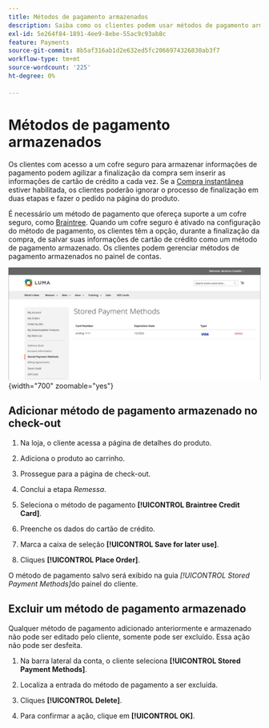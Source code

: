 ```yaml
---
title: Métodos de pagamento armazenados
description: Saiba como os clientes podem usar métodos de pagamento armazenados em sua loja da Commerce.
exl-id: 5e264f84-1891-4ee9-8ebe-55ac9c93ab8c
feature: Payments
source-git-commit: 8b5af316ab1d2e632ed5fc2066974326830ab3f7
workflow-type: tm+mt
source-wordcount: '225'
ht-degree: 0%

---
```


# Métodos de pagamento armazenados

Os clientes com acesso a um cofre seguro para armazenar informações de pagamento podem agilizar a finalização da compra sem inserir as informações de cartão de crédito a cada vez. Se a [Compra instantânea](checkout-instant-purchase.md) estiver habilitada, os clientes poderão ignorar o processo de finalização em duas etapas e fazer o pedido na página do produto.

É necessário um método de pagamento que ofereça suporte a um cofre seguro, como [Braintree](braintree.md). Quando um cofre seguro é ativado na configuração do método de pagamento, os clientes têm a opção, durante a finalização da compra, de salvar suas informações de cartão de crédito como um método de pagamento armazenado. Os clientes podem gerenciar métodos de pagamento armazenados no painel de contas.

![Métodos de pagamento armazenados](./assets/customer-account-stored-payment-methods.png){width="700" zoomable="yes"}

## Adicionar método de pagamento armazenado no check-out

1. Na loja, o cliente acessa a página de detalhes do produto.

1. Adiciona o produto ao carrinho.

1. Prossegue para a página de check-out.

1. Conclui a etapa _Remessa_.

1. Seleciona o método de pagamento **[!UICONTROL Braintree Credit Card]**.

1. Preenche os dados do cartão de crédito.

1. Marca a caixa de seleção **[!UICONTROL Save for later use]**.

1. Cliques **[!UICONTROL Place Order]**.

O método de pagamento salvo será exibido na guia _[!UICONTROL Stored Payment Methods]_&#x200B;do painel do cliente.

## Excluir um método de pagamento armazenado

Qualquer método de pagamento adicionado anteriormente e armazenado não pode ser editado pelo cliente, somente pode ser excluído. Essa ação não pode ser desfeita.

1. Na barra lateral da conta, o cliente seleciona **[!UICONTROL Stored Payment Methods]**.

1. Localiza a entrada do método de pagamento a ser excluída.

1. Cliques **[!UICONTROL Delete]**.

1. Para confirmar a ação, clique em **[!UICONTROL OK]**.
